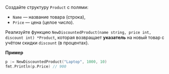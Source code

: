 Создайте структуру `Product` с полями:

- `Name` — название товара (строка),
- `Price` — цена (целое число).

Реализуйте функцию `NewDiscountedProduct(name string, price int, discount int) *Product`, которая возвращает **указатель** на новый товар с учётом скидки `discount` (в процентах).

**Пример**

```go
p := NewDiscountedProduct("Laptop", 1000, 10)
fmt.Println(p.Price) // 900
```
